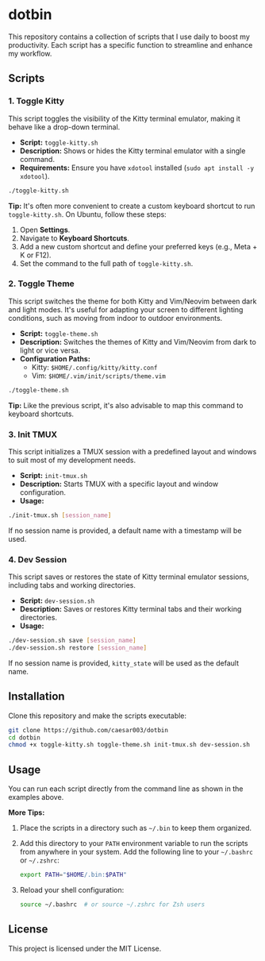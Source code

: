 # dotbin

This repository contains a collection of scripts that I use daily to boost my productivity. Each script has a specific function to streamline and enhance my workflow.

## Scripts

### 1. Toggle Kitty

This script toggles the visibility of the Kitty terminal emulator, making it behave like a drop-down terminal.

- **Script:** `toggle-kitty.sh`
- **Description:** Shows or hides the Kitty terminal emulator with a single command.
- **Requirements:** Ensure you have `xdotool` installed (`sudo apt install -y xdotool`).

```bash
./toggle-kitty.sh
```

**Tip:** It's often more convenient to create a custom keyboard shortcut to run `toggle-kitty.sh`. On Ubuntu, follow these steps:

1. Open **Settings**.
2. Navigate to **Keyboard Shortcuts**.
3. Add a new custom shortcut and define your preferred keys (e.g., Meta + K or F12).
4. Set the command to the full path of `toggle-kitty.sh`.

### 2. Toggle Theme

This script switches the theme for both Kitty and Vim/Neovim between dark and light modes. It's useful for adapting your screen to different lighting conditions, such as moving from indoor to outdoor environments.

- **Script:** `toggle-theme.sh`
- **Description:** Switches the themes of Kitty and Vim/Neovim from dark to light or vice versa.
- **Configuration Paths:** 
  - Kitty: `$HOME/.config/kitty/kitty.conf`
  - Vim: `$HOME/.vim/init/scripts/theme.vim`

```bash
./toggle-theme.sh
```

**Tip:** Like the previous script, it's also advisable to map this command to keyboard shortcuts. 

### 3. Init TMUX

This script initializes a TMUX session with a predefined layout and windows to suit most of my development needs.

- **Script:** `init-tmux.sh`
- **Description:** Starts TMUX with a specific layout and window configuration.
- **Usage:**

```bash
./init-tmux.sh [session_name]
```

If no session name is provided, a default name with a timestamp will be used.

### 4. Dev Session

This script saves or restores the state of Kitty terminal emulator sessions, including tabs and working directories.

- **Script:** `dev-session.sh`
- **Description:** Saves or restores Kitty terminal tabs and their working directories.
- **Usage:**

```bash
./dev-session.sh save [session_name]
./dev-session.sh restore [session_name]
```

If no session name is provided, `kitty_state` will be used as the default name.

## Installation

Clone this repository and make the scripts executable:

```bash
git clone https://github.com/caesar003/dotbin
cd dotbin
chmod +x toggle-kitty.sh toggle-theme.sh init-tmux.sh dev-session.sh
```

## Usage

You can run each script directly from the command line as shown in the examples above.

**More Tips:**

1. Place the scripts in a directory such as `~/.bin` to keep them organized.
2. Add this directory to your `PATH` environment variable to run the scripts from anywhere in your system. Add the following line to your `~/.bashrc` or `~/.zshrc`:

   ```bash
   export PATH="$HOME/.bin:$PATH"
   ```

3. Reload your shell configuration:

   ```bash
   source ~/.bashrc  # or source ~/.zshrc for Zsh users
   ```

## License

This project is licensed under the MIT License.


